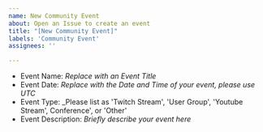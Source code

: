 ```yaml
---
name: New Community Event
about: Open an Issue to create an event
title: "[New Community Event]"
labels: 'Community Event'
assignees: ''

---
```


- Event Name: _Replace with an Event Title_
- Event Date: _Replace with the Date and Time of your event, please use UTC_
- Event Type: _Please list as 'Twitch Stream', 'User Group', 'Youtube Stream', Conference', or 'Other'
- Event Description: _Briefly describe your event here_
